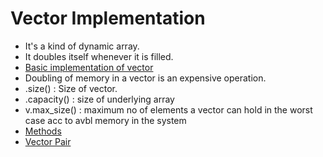 # Vector Implementation
 * It's a kind of dynamic array.
 * It doubles itself whenever it is filled.
 * <a href="https://github.com/sanya2508/Abstract/blob/master/Vector/vector_stl_1.cpp">Basic implementation of vector</a>
 * Doubling of memory in a vector is an expensive operation.
 * .size() : Size of vector.
 * .capacity() : size of underlying array
 * v.max_size() : maximum no of elements a vector can hold in the worst case acc to avbl memory in the system
 * <a href="https://github.com/sanya2508/Abstract/blob/master/Vector/vector_stl_2.cpp">Methods</a>
 * <a href="https://github.com/sanya2508/Abstract/blob/master/Vector/vectorpair_stl.cpp">Vector Pair</a>
